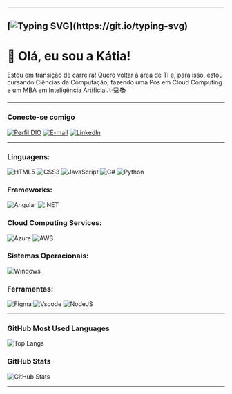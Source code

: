 
---
[![Typing SVG](https://readme-typing-svg.herokuapp.com?font=Fira+Code&size=14&pause=1500&color=D5F&width=435&lines=Olá!+Seja+bem-vindo+ao+meu+perfil+GitHub!;Prazer%2C+meu+nome+%C3%A9+Kátia+Gomes.)](https://git.io/typing-svg)
---

# 👋 Olá, eu sou a Kátia! 

Estou em transição de carreira! Quero voltar à área de TI e, para isso, estou cursando Ciências da Computação, fazendo uma Pós em Cloud Computing e um MBA em Inteligência Artificial.✨💻📚

---
### Conecte-se comigo
[![Perfil DIO](https://img.shields.io/badge/-Meu%20Perfil%20na%20DIO-D5F?style=for-the-badge)](https://web.dio.me/users/kriskacg/)
[![E-mail](https://img.shields.io/badge/-Email-000?style=for-the-badge&logo=microsoft-outlook&logoColor=D5F)](mailto:SEUEMAIL@outlook.com)
[![LinkedIn](https://img.shields.io/badge/-LinkedIn-000?style=for-the-badge&logo=linkedin&logoColor=D5F)](https://www.linkedin.com/in/SEUUSERNAME/)

---

### Linguagens:

![HTML5](https://img.shields.io/badge/HTML-000?style=for-the-badge&logo=html5&logoColor=30A3DC)
![CSS3](https://img.shields.io/badge/CSS3-000?style=for-the-badge&logo=css3&logoColor=E94D5F)
![JavaScript](https://img.shields.io/badge/JavaScript-F7DF1E?style=for-the-badge&logo=javascript&logoColor=black)
![C#](https://img.shields.io/badge/C%23-239120?style=for-the-badge&logo=c-sharp&logoColor=white)
![Python](https://img.shields.io/badge/python-3670A0?style=for-the-badge&logo=python&logoColor=ffdd54)

### Frameworks:
![Angular](https://img.shields.io/badge/Angular-DD0031?style=for-the-badge&logo=angular&logoColor=white)
![.NET](https://img.shields.io/badge/.NET-5C2D91?style=for-the-badge&logo=.net&logoColor=white)

### Cloud Computing Services:

![Azure](https://img.shields.io/badge/Azure-blue?style=for-the-badge&logo=microsoft%20azure&logoColor=blue&labelColor=FFFFFF&link=https%3A%2F%2Fimages.app.goo.gl%2FK7PN1jYJd57x4q7A8)
![AWS](https://img.shields.io/badge/AWS-000.svg?style=for-the-badge&logo=amazon-aws&logoColor=white)

### Sistemas Operacionais:

![Windows](https://img.shields.io/badge/Windows-000?style=for-the-badge&logo=windows&logoColor=2CA5E0)

### Ferramentas:
![Figma](https://img.shields.io/badge/Figma-696969?style=for-the-badge&logo=figma&logoColor=figma)
![Vscode](https://img.shields.io/badge/Vscode-007ACC?style=for-the-badge&logo=visual-studio-code&logoColor=white)
![NodeJS](https://img.shields.io/badge/node.js-6DA55F?style=for-the-badge&logo=node.js&logoColor=white)

---
### GitHub Most Used Languages
![Top Langs](https://github-readme-stats-git-masterrstaa-rickstaa.vercel.app/api/top-langs/?username=kriskacg&layout=compact&bg_color=000&border_color=30A3DC&title_color=E94D5F&text_color=FFF)

### GitHub Stats
![GitHub Stats](https://github-readme-stats.vercel.app/api?username=kriskacg&show_icons=true&hide=contribs,prs&cache_seconds=86400&theme=neon)


---


